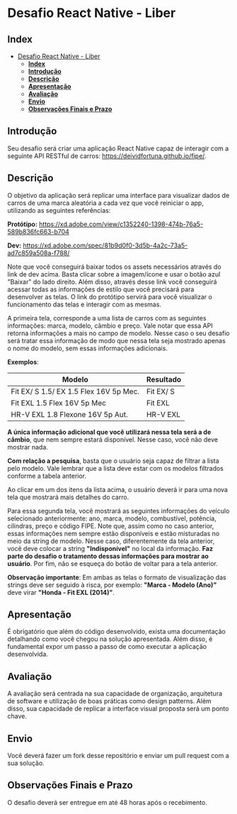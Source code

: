 # Desafio React Native - Liber

## Index

- [Desafio React Native - Liber](#Desafio-React-Native---Liber)
	- [**Index**](#Index)
	- [**Introdução**](#Introdu%C3%A7%C3%A3o)
	- [**Descrição**](#Descri%C3%A7%C3%A3o)
	- [**Apresentação**](#Apresenta%C3%A7%C3%A3o)
	- [**Avaliação**](#Avalia%C3%A7%C3%A3o)
	- [**Envio**](#Envio)
	- [**Observações Finais e Prazo**](#Observa%C3%A7%C3%B5es-Finais-e-Prazo)

## **Introdução**

Seu desafio será criar uma aplicação React Native capaz de interagir com a seguinte API RESTful de carros: https://deividfortuna.github.io/fipe/.

## **Descrição**

O objetivo da aplicação será replicar uma interface para visualizar dados de carros de uma marca aleatória a cada vez que você reiniciar o app, utilizando as seguintes referências:

**Protótipo:** https://xd.adobe.com/view/c1352240-1398-474b-76a5-589b836fc663-b704

**Dev:** https://xd.adobe.com/spec/81b9d0f0-3d5b-4a2c-73a5-ad7c859a508a-f788/

Note que você conseguirá baixar todos os assets necessários através do link de dev acima. Basta clicar sobre a imagem/ícone e usar o botão azul "Baixar" do lado direito. Além disso, através desse link você conseguirá acessar todas as informações de estilo que você precisará para desenvolver as telas. O link do protótipo servirá para você visualizar o funcionamento das telas e interagir com as mesmas.

A primeira tela, corresponde a uma lista de carros com as seguintes informações: marca, modelo, câmbio e preço. Vale notar que essa API retorna informações a mais no campo de modelo. Nesse caso o seu desafio será tratar essa informação de modo que nessa tela seja mostrado apenas o nome do modelo, sem essas informações adicionais. 

**Exemplos**: 

| Modelo | Resultado |
---------| -----------
| Fit EX/ S 1.5/ EX 1.5 Flex 16V 5p Mec. | Fit EX/ S |
| Fit EXL 1.5 Flex 16V 5p Mec | Fit EXL |
| HR-V EXL 1.8 Flexone 16V 5p Aut. | HR-V EXL |

**A única informação adicional que você utilizará nessa tela será a de câmbio**, que nem sempre estará disponível. Nesse caso, você não deve mostrar nada.

**Com relação a pesquisa**, basta que o usuário seja capaz de filtrar a lista pelo modelo. Vale lembrar que a lista deve estar com os modelos filtrados conforme a tabela anterior.

Ao clicar em um dos itens da lista acima, o usuário deverá ir para uma nova tela que mostrará mais detalhes do carro.

Para essa segunda tela, você mostrará as seguintes informações do veículo selecionado anteriormente: ano, marca, modelo, combustível, potência, cilindras, preço e código FIPE. Note que, assim como no caso anterior, essas informações nem sempre estão disponíveis e estão misturadas no meio da string de modelo. Nesse caso, diferentemente da tela anterior, você deve colocar a string **"Indisponível"** no local da informação. **Faz parte do desafio o tratamento dessas informações para mostrar ao usuário**. Por fim, não se esqueça do botão de voltar para a tela anterior.

**Observação importante**: Em ambas as telas o formato de visualização das strings deve ser seguido à risca, por exemplo: **"Marca - Modelo (Ano)"** deve virar **"Honda - Fit EXL (2014)"**.

## **Apresentação**

É obrigatório que além do código desenvolvido, exista uma documentação detalhando como você chegou na solução apresentada. Além disso, é fundamental expor um passo a passo de como executar a aplicação desenvolvida.

## **Avaliação**

A avaliação será centrada na sua capacidade de organização, arquitetura de software e utilização de boas práticas como design patterns. Além disso, sua capacidade de replicar a interface visual proposta será um ponto chave.

## **Envio**

Você deverá fazer um fork desse repositório e enviar um pull request com a sua solução.

## **Observações Finais e Prazo**

O desafio deverá ser entregue em até 48 horas após o recebimento.
